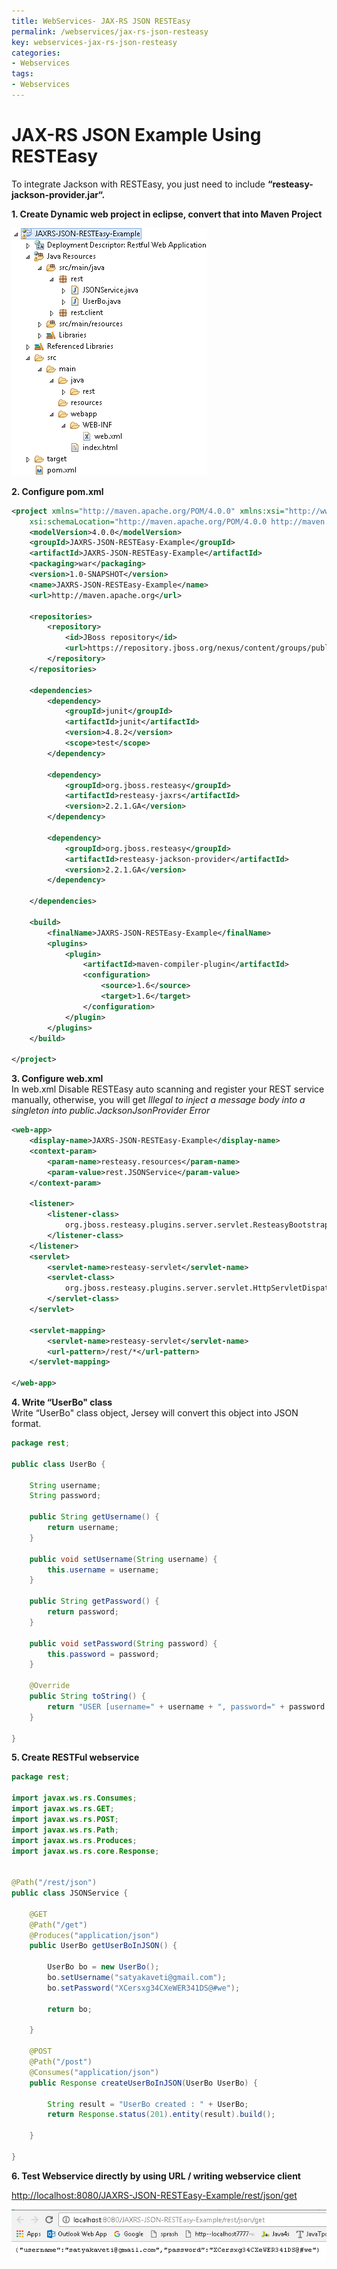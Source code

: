 ```yaml
---
title: WebServices- JAX-RS JSON RESTEasy
permalink: /webservices/jax-rs-json-resteasy
key: webservices-jax-rs-json-resteasy
categories:
- Webservices
tags:
- Webservices
---
```



JAX-RS JSON Example Using RESTEasy
=====================================

To integrate Jackson with RESTEasy, you just need to include
**“resteasy-jackson-provider.jar“.**

**1. Create Dynamic web project in eclipse, convert that into Maven Project**

![](media/393d9dc1c1cfebf485cd88eb06dc9bd9.tmp)

**2. Configure pom.xml**
```xml
<project xmlns="http://maven.apache.org/POM/4.0.0" xmlns:xsi="http://www.w3.org/2001/XMLSchema-instance"
	xsi:schemaLocation="http://maven.apache.org/POM/4.0.0 http://maven.apache.org/maven-v4_0_0.xsd">
	<modelVersion>4.0.0</modelVersion>
	<groupId>JAXRS-JSON-RESTEasy-Example</groupId>
	<artifactId>JAXRS-JSON-RESTEasy-Example</artifactId>
	<packaging>war</packaging>
	<version>1.0-SNAPSHOT</version>
	<name>JAXRS-JSON-RESTEasy-Example</name>
	<url>http://maven.apache.org</url>

	<repositories>
		<repository>
			<id>JBoss repository</id>
			<url>https://repository.jboss.org/nexus/content/groups/public-jboss/</url>
		</repository>
	</repositories>

	<dependencies>
		<dependency>
			<groupId>junit</groupId>
			<artifactId>junit</artifactId>
			<version>4.8.2</version>
			<scope>test</scope>
		</dependency>

		<dependency>
			<groupId>org.jboss.resteasy</groupId>
			<artifactId>resteasy-jaxrs</artifactId>
			<version>2.2.1.GA</version>
		</dependency> 

		<dependency>
			<groupId>org.jboss.resteasy</groupId>
			<artifactId>resteasy-jackson-provider</artifactId>
			<version>2.2.1.GA</version>
		</dependency>

	</dependencies>

	<build>
		<finalName>JAXRS-JSON-RESTEasy-Example</finalName>
		<plugins>
			<plugin>
				<artifactId>maven-compiler-plugin</artifactId>
				<configuration>
					<source>1.6</source>
					<target>1.6</target>
				</configuration>
			</plugin>
		</plugins>
	</build>

</project>
```



**3. Configure web.xml**  
In web.xml Disable RESTEasy auto scanning and register your REST service
manually, otherwise, you will get *Illegal to inject a message body into a
singleton into public.JacksonJsonProvider Error*
```xml
<web-app>
	<display-name>JAXRS-JSON-RESTEasy-Example</display-name>
	<context-param>
		<param-name>resteasy.resources</param-name>
		<param-value>rest.JSONService</param-value>
	</context-param>

	<listener>
		<listener-class>
			org.jboss.resteasy.plugins.server.servlet.ResteasyBootstrap
		</listener-class>
	</listener>
	<servlet>
		<servlet-name>resteasy-servlet</servlet-name>
		<servlet-class>
			org.jboss.resteasy.plugins.server.servlet.HttpServletDispatcher
		</servlet-class>
	</servlet>

	<servlet-mapping>
		<servlet-name>resteasy-servlet</servlet-name>
		<url-pattern>/rest/*</url-pattern>
	</servlet-mapping>

</web-app>
```




**4. Write “UserBo" class**  
Write “UserBo" class object, Jersey will convert this object into JSON format.
```java
package rest;

public class UserBo {

	String username;
	String password;

	public String getUsername() {
		return username;
	}

	public void setUsername(String username) {
		this.username = username;
	}

	public String getPassword() {
		return password;
	}

	public void setPassword(String password) {
		this.password = password;
	}

	@Override
	public String toString() {
		return "USER [username=" + username + ", password=" + password + "]";
	}

}
```



**5. Create RESTFul webservice**
```java
package rest;

import javax.ws.rs.Consumes;
import javax.ws.rs.GET;
import javax.ws.rs.POST;
import javax.ws.rs.Path;
import javax.ws.rs.Produces;
import javax.ws.rs.core.Response;


@Path("/rest/json")
public class JSONService {

	@GET
	@Path("/get")
	@Produces("application/json")
	public UserBo getUserBoInJSON() {

		UserBo bo = new UserBo();
		bo.setUsername("satyakaveti@gmail.com");
		bo.setPassword("XCersxg34CXeWER341DS@#we");
		
		return bo; 

	}

	@POST
	@Path("/post")
	@Consumes("application/json")
	public Response createUserBoInJSON(UserBo UserBo) {

		String result = "UserBo created : " + UserBo;
		return Response.status(201).entity(result).build();
		
	}
	
}
```




**6. Test Webservice directly by using URL / writing webservice client**

<http://localhost:8080/JAXRS-JSON-RESTEasy-Example/rest/json/get>

![](media/a5452c8ab7f1b643d40d2423a03fe14d.tmp)
